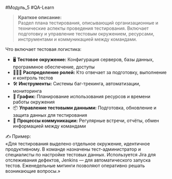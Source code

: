 #Модуль_5 #QA-Learn
>**Краткое описание:**  
Раздел плана тестирования, описывающий организационные и технические аспекты проведения тестирования. Включает подготовку и управление тестовым окружением, ресурсами, инструментами и коммуникацией между командами.

Что включает тестовая логистика:
- 🖥️ **Тестовое окружение:** Конфигурация серверов, базы данных, программное обеспечение, доступы
- 🧑‍🤝‍🧑 **Распределение ролей:** Кто отвечает за подготовку, выполнение и контроль тестов
- 🛠️ **Инструменты:** Системы баг-трекинга, автоматизации, мониторинга
- 📅 **График:** Планирование использования ресурсов и времени работы окружения
- 📦 **Управление тестовыми данными:** Подготовка, обновление и защита данных для тестирования
- 🔄 **Процессы коммуникации:** Регулярные встречи, отчёты, обмен информацией между командами

✍️ Пример:  
«Для тестирования выделено отдельное окружение, идентичное продуктивному. В команде назначены тест-администратор и специалисты по настройке тестовых данных. Используется Jira для отслеживания дефектов, Jenkins — для автоматического запуска тестов. Еженедельные митинги позволяют оперативно решать возникающие вопросы.»